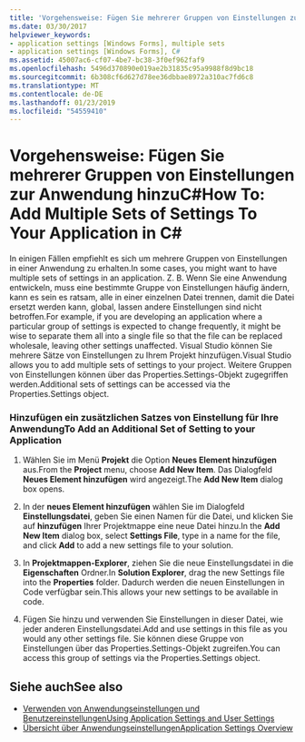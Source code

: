 ```yaml
---
title: 'Vorgehensweise: Fügen Sie mehrerer Gruppen von Einstellungen zur Anwendung hinzuC#'
ms.date: 03/30/2017
helpviewer_keywords:
- application settings [Windows Forms], multiple sets
- application settings [Windows Forms], C#
ms.assetid: 45007ac6-cf07-4be7-bc38-3f0ef962faf9
ms.openlocfilehash: 5496d370890e019ae2b31835c95a9988f8d9bc18
ms.sourcegitcommit: 6b308cf6d627d78ee36dbbae8972a310ac7fd6c8
ms.translationtype: MT
ms.contentlocale: de-DE
ms.lasthandoff: 01/23/2019
ms.locfileid: "54559410"
---
```

# <a name="how-to-add-multiple-sets-of-settings-to-your-application-in-c"></a><span data-ttu-id="ad884-102">Vorgehensweise: Fügen Sie mehrerer Gruppen von Einstellungen zur Anwendung hinzuC#</span><span class="sxs-lookup"><span data-stu-id="ad884-102">How To: Add Multiple Sets of Settings To Your Application in C#</span></span> #
<span data-ttu-id="ad884-103">In einigen Fällen empfiehlt es sich um mehrere Gruppen von Einstellungen in einer Anwendung zu erhalten.</span><span class="sxs-lookup"><span data-stu-id="ad884-103">In some cases, you might want to have multiple sets of settings in an application.</span></span> <span data-ttu-id="ad884-104">Z. B. Wenn Sie eine Anwendung entwickeln, muss eine bestimmte Gruppe von Einstellungen häufig ändern, kann es sein es ratsam, alle in einer einzelnen Datei trennen, damit die Datei ersetzt werden kann, global, lassen andere Einstellungen sind nicht betroffen.</span><span class="sxs-lookup"><span data-stu-id="ad884-104">For example, if you are developing an application where a particular group of settings is expected to change frequently, it might be wise to separate them all into a single file so that the file can be replaced wholesale, leaving other settings unaffected.</span></span> <span data-ttu-id="ad884-105">Visual Studio können Sie mehrere Sätze von Einstellungen zu Ihrem Projekt hinzufügen.</span><span class="sxs-lookup"><span data-stu-id="ad884-105">Visual Studio allows you to add multiple sets of settings to your project.</span></span> <span data-ttu-id="ad884-106">Weitere Gruppen von Einstellungen können über das Properties.Settings-Objekt zugegriffen werden.</span><span class="sxs-lookup"><span data-stu-id="ad884-106">Additional sets of settings can be accessed via the Properties.Settings object.</span></span>  
  
### <a name="to-add-an-additional-set-of-setting-to-your-application"></a><span data-ttu-id="ad884-107">Hinzufügen ein zusätzlichen Satzes von Einstellung für Ihre Anwendung</span><span class="sxs-lookup"><span data-stu-id="ad884-107">To Add an Additional Set of Setting to your Application</span></span>  
  
1.  <span data-ttu-id="ad884-108">Wählen Sie im Menü **Projekt** die Option **Neues Element hinzufügen** aus.</span><span class="sxs-lookup"><span data-stu-id="ad884-108">From the **Project** menu, choose **Add New Item**.</span></span> <span data-ttu-id="ad884-109">Das Dialogfeld **Neues Element hinzufügen** wird angezeigt.</span><span class="sxs-lookup"><span data-stu-id="ad884-109">The **Add New Item** dialog box opens.</span></span>  
  
2.  <span data-ttu-id="ad884-110">In der **neues Element hinzufügen** wählen Sie im Dialogfeld **Einstellungsdatei**, geben Sie einen Namen für die Datei, und klicken Sie auf **hinzufügen** Ihrer Projektmappe eine neue Datei hinzu.</span><span class="sxs-lookup"><span data-stu-id="ad884-110">In the **Add New Item** dialog box, select **Settings File**, type in a name for the file, and click **Add** to add a new settings file to your solution.</span></span>  
  
3.  <span data-ttu-id="ad884-111">In **Projektmappen-Explorer**, ziehen Sie die neue Einstellungsdatei in die **Eigenschaften** Ordner.</span><span class="sxs-lookup"><span data-stu-id="ad884-111">In **Solution Explorer**, drag the new Settings file into the **Properties** folder.</span></span> <span data-ttu-id="ad884-112">Dadurch werden die neuen Einstellungen in Code verfügbar sein.</span><span class="sxs-lookup"><span data-stu-id="ad884-112">This allows your new settings to be available in code.</span></span>  
  
4.  <span data-ttu-id="ad884-113">Fügen Sie hinzu und verwenden Sie Einstellungen in dieser Datei, wie jeder anderen Einstellungsdatei.</span><span class="sxs-lookup"><span data-stu-id="ad884-113">Add and use settings in this file as you would any other settings file.</span></span> <span data-ttu-id="ad884-114">Sie können diese Gruppe von Einstellungen über das Properties.Settings-Objekt zugreifen.</span><span class="sxs-lookup"><span data-stu-id="ad884-114">You can access this group of settings via the Properties.Settings object.</span></span>  
  
## <a name="see-also"></a><span data-ttu-id="ad884-115">Siehe auch</span><span class="sxs-lookup"><span data-stu-id="ad884-115">See also</span></span>
- [<span data-ttu-id="ad884-116">Verwenden von Anwendungseinstellungen und Benutzereinstellungen</span><span class="sxs-lookup"><span data-stu-id="ad884-116">Using Application Settings and User Settings</span></span>](../../../../docs/framework/winforms/advanced/using-application-settings-and-user-settings.md)
- [<span data-ttu-id="ad884-117">Übersicht über Anwendungseinstellungen</span><span class="sxs-lookup"><span data-stu-id="ad884-117">Application Settings Overview</span></span>](../../../../docs/framework/winforms/advanced/application-settings-overview.md)
